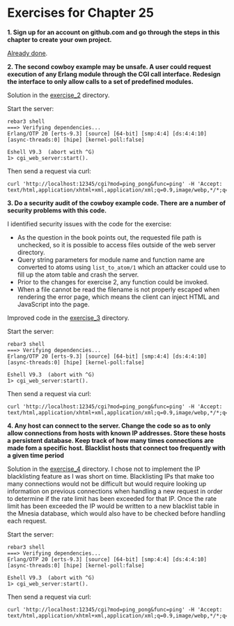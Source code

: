 # Exercises for Chapter 25

**1. Sign up for an account on github.com and go through the steps in this chapter to create your own project.**

[Already done](https://github.com/Stratus3D).

**2. The second cowboy example may be unsafe. A user could request execution of any Erlang module through the CGI call interface. Redesign the interface to only allow calls to a set of predefined modules.**

Solution in the [exercise_2](exercise_2/) directory.

Start the server:

```
rebar3 shell
===> Verifying dependencies...
Erlang/OTP 20 [erts-9.3] [source] [64-bit] [smp:4:4] [ds:4:4:10] [async-threads:0] [hipe] [kernel-poll:false]

Eshell V9.3  (abort with ^G)
1> cgi_web_server:start().
```

Then send a request via curl:

```
curl 'http://localhost:12345/cgi?mod=ping_pong&func=ping' -H 'Accept: text/html,application/xhtml+xml,application/xml;q=0.9,image/webp,*/*;q=0.8'
```

**3. Do a security audit of the cowboy example code. There are a number of security problems with this code.**

I identified security issues with the code for the exercise:

* As the question in the book points out, the requested file path is unchecked, so it is possible to access files outside of the web server directory.
* Query string parameters for module name and function name are converted to atoms using `list_to_atom/1` which an attacker could use to fill up the atom table and crash the server.
* Prior to the changes for exercise 2, any function could be invoked.
* When a file cannot be read the filename is not properly escaped when rendering the error page, which means the client can inject HTML and JavaScript into the page.

Improved code in the [exercise_3](exercise_3/) directory.

Start the server:

```
rebar3 shell
===> Verifying dependencies...
Erlang/OTP 20 [erts-9.3] [source] [64-bit] [smp:4:4] [ds:4:4:10] [async-threads:0] [hipe] [kernel-poll:false]

Eshell V9.3  (abort with ^G)
1> cgi_web_server:start().
```

Then send a request via curl:

```
curl 'http://localhost:12345/cgi?mod=ping_pong&func=ping' -H 'Accept: text/html,application/xhtml+xml,application/xml;q=0.9,image/webp,*/*;q=0.8'
```

**4. Any host can connect to the server. Change the code so as to only allow connections from hosts with known IP addresses. Store these hosts a persistent database. Keep track of how many times connections are made fom a specific host. Blacklist hosts that connect too frequently with a given time period**

Solution in the [exercise_4](exercise_4/) directory. I chose not to implement the IP blacklisting feature as I was short on time. Blacklisting IPs that make too many connections would not be difficult but would require looking up information on previous connections when handling a new request in order to determine if the rate limit has been exceeded for that IP. Once the rate limit has been exceeded the IP would be written to a new blacklist table in the Mnesia database, which would also have to be checked before handling each request.

Start the server:

```
rebar3 shell
===> Verifying dependencies...
Erlang/OTP 20 [erts-9.3] [source] [64-bit] [smp:4:4] [ds:4:4:10] [async-threads:0] [hipe] [kernel-poll:false]

Eshell V9.3  (abort with ^G)
1> cgi_web_server:start().
```

Then send a request via curl:

```
curl 'http://localhost:12345/cgi?mod=ping_pong&func=ping' -H 'Accept: text/html,application/xhtml+xml,application/xml;q=0.9,image/webp,*/*;q=0.8'
```
